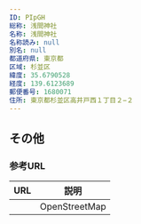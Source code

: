```yaml
---
ID: PIpGH
総称: 浅間神社
名称: 浅間神社
名称読み: null
別名: null
都道府県: 東京都
区域: 杉並区
緯度: 35.6790528
経度: 139.6123689
郵便番号: 1680071
住所: 東京都杉並区高井戸西１丁目２−２
---
```


## その他

### 参考URL

| URL | 説明          |
| --- | ------------- |
|     | OpenStreetMap |
